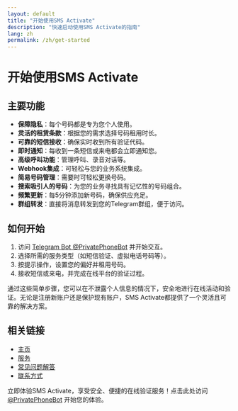 ```yaml
---
layout: default
title: "开始使用SMS Activate"
description: "快速启动使用SMS Activate的指南"
lang: zh
permalink: /zh/get-started
---
```


# 开始使用SMS Activate

## 主要功能
- **保障隐私**：每个号码都是专为您个人使用。
- **灵活的租赁条款**：根据您的需求选择号码租用时长。
- **可靠的短信接收**：确保实时收到所有验证代码。
- **即时通知**：每收到一条短信或来电都会立即通知您。
- **高级呼叫功能**：管理呼叫、录音对话等。
- **Webhook集成**：可轻松与您的业务系统集成。
- **简易号码管理**：需要时可轻松更换号码。
- **搜索吸引人的号码**：为您的业务寻找具有记忆性的号码组合。
- **频繁更新**：每5分钟添加新号码，确保供应充足。
- **群组转发**：直接将消息转发到您的Telegram群组，便于访问。

## 如何开始
1. 访问 [Telegram Bot @PrivatePhoneBot](https://t.me/PrivatePhoneBot) 并开始交互。
2. 选择所需的服务类型（如短信验证、虚拟电话号码等）。
3. 按提示操作，设置您的偏好并租用号码。
4. 接收短信或来电，并完成在线平台的验证过程。

通过这些简单步骤，您可以在不泄露个人信息的情况下，安全地进行在线活动和验证。无论是注册新账户还是保护现有账户，SMS Activate都提供了一个灵活且可靠的解决方案。

## 相关链接
- [主页](/zh/)
- [服务](/zh/services)
- [常见问题解答](/zh/faq)
- [联系方式](/zh/contact)

立即体验SMS Activate，享受安全、便捷的在线验证服务！点击此处访问 [@PrivatePhoneBot](https://t.me/PrivatePhoneBot) 开始您的体验。